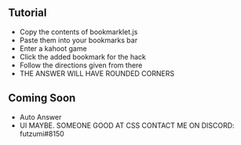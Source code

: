 ## Tutorial
- Copy the contents of bookmarklet.js
- Paste them into your bookmarks bar
- Enter a kahoot game
- Click the added bookmark for the hack
- Follow the directions given from there
- THE ANSWER WILL HAVE ROUNDED CORNERS
## Coming Soon
- Auto Answer
- UI MAYBE. SOMEONE GOOD AT CSS CONTACT ME ON DISCORD: futzumi#8150
